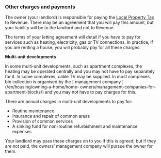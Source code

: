 ###  Other charges and payments

The owner (your landlord) is responsible for paying the [ Local Property Tax
](/en/money-and-tax/tax/housing-taxes-and-reliefs/local-property-tax/) to
Revenue. There may be an agreement that you will pay this amount, but your
liability will be to the landlord and not to Revenue.

The terms of your letting agreement will detail if you have to pay for
services such as heating, electricity, gas or TV connections. In practice, if
you are renting a house, you will probably pay for all these charges.

**Multi-unit developments**

In some multi-unit developments, such as apartment complexes, the heating may
be operated centrally and you may not have to pay separately for it. In some
complexes, cable TV may be supplied. In most complexes, bin collection is
organised by the [ management company ](/en/housing/owning-a-home/home-
owners/management-companies-for-apartment-blocks/) and you may not have to pay
charges for this.

There are annual charges in multi-unit developments to pay for:

  * Routine maintenance 
  * Insurance and repair of common areas 
  * Provision of common services 
  * A sinking fund for non-routine refurbishment and maintenance expenses 

Your landlord may pass these charges on to you if this is agreed, but if they
are not paid, the owners’ management company will pursue the owner for them.
